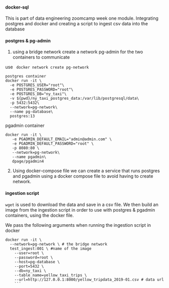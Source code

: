 #### docker-sql
This is part of data engineering zoomcamp week one module. Integrating postgres and docker and creating a script to ingest csv data into the database

####  postgres & pg-admin
1. using a bridge network
create a network pg-admin for the two containers to communicate

use ``` docker network create pg-network```

```
postgres container
docker run -it \
  -e POSTGRES_USER="root"\
  -e POSTGRES_PASSWORD="root"\
  -e POSTGRES_DB="ny_taxi"\
  -v ${pwd}/ny_taxi_postgres_data:/var/lib/postgresql/data\
  -p 5432:5432\
  --network=pg-network\
  --name pg-database\
  postgres:13
```
pgadmin container
```
docker run -it \
   -e PGADMIN_DEFAULT_EMAIL="admin@admin.com" \
   -e PGADMIN_DEFAULT_PASSWORD="root" \
   -p 8080:80 \
   --network=pg-network\
   --name pgadmin\
   dpage/pgadmin4
```
2. Using docker-compose file
we can create a service that runs postgres and pgadmin using a docker compose file to avoid having to create network.

#### ingestion script
```wget``` is used to download the data and save in a csv file. We then build an image from the ingestion script in order to use with postgres & pgadmin containers, using the docker file.

We pass the following arguments when running the ingestion script in docker

```
docker run -it \
  --network=pg-network \ # the bridge network
  test_ingest:001 \ #name of the image
    --user=root \
    --password=root \
    --host=pg-database \
    --port=5432 \
    --db=ny_taxi \
    --table_name=yellow_taxi_trips \ 
    --url=http://127.0.0.1:8000/yellow_tripdata_2019-01.csv # data url
    ```



